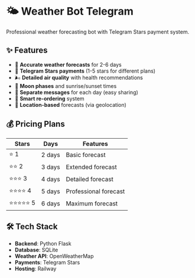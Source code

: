# 🌤️ Weather Bot Telegram

Professional weather forecasting bot with Telegram Stars payment system.

## ✨ Features

- 🎯 **Accurate weather forecasts** for 2-6 days
- 💫 **Telegram Stars payments** (1-5 stars for different plans)
- 🌬️ **Detailed air quality** with health recommendations
- 🌙 **Moon phases** and sunrise/sunset times
- 📱 **Separate messages** for each day (easy sharing)
- 🔄 **Smart re-ordering** system
- 📍 **Location-based** forecasts (via geolocation)

## 💰 Pricing Plans

| Stars | Days | Features |
|-------|------|----------|
| ⭐ 1 | 2 days | Basic forecast |
| ⭐⭐ 2 | 3 days | Extended forecast |
| ⭐⭐⭐ 3 | 4 days | Detailed forecast |
| ⭐⭐⭐⭐ 4 | 5 days | Professional forecast |
| ⭐⭐⭐⭐⭐ 5 | 6 days | Maximum forecast |

## 🛠️ Tech Stack

- **Backend**: Python Flask
- **Database**: SQLite
- **Weather API**: OpenWeatherMap
- **Payments**: Telegram Stars
- **Hosting**: Railway
